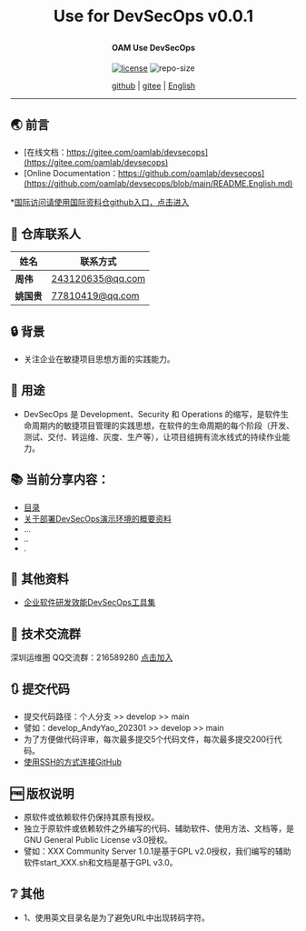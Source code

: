 
<h1 align="center" style="margin: 30px 0 30px; font-weight: bold;">Use for DevSecOps v0.0.1</h1>
<h4 align="center">OAM Use DevSecOps</h4>
<p align="center">
  <a href="./LICENSE"><img alt="license" src="https://img.shields.io/github/license/oamlab/devsecops" /></a>
  <img alt="repo-size" src="https://img.shields.io/github/repo-size/oamlab/devsecops" />
</p>

<p align="center">
   <a href="https://github.com/oamlab/devsecops">github</a> | 
   <a href="https://gitee.com/oamlab/devsecops">gitee</a> | 
   <a href="https://github.com/oamlab/devsecops/blob/main/README.English.md">English</a>
</p>

<p align="center"></p>

---

## 🌏 前言
- [在线文档：https://gitee.com/oamlab/devsecops](https://gitee.com/oamlab/devsecops)
- [Online Documentation：https://github.com/oamlab/devsecops](https://github.com/oamlab/devsecops/blob/main/README.English.md)

*[国际访问请使用国际资料仓github入口，点击进入](https://github.com/oamlab/devsecops)

## 🔋 仓库联系人
| 姓名						 | 联系方式              |
|----------|-------------------|
| **周伟**   | 243120635@qq.com  |
| **姚国贵**  | 77810419@qq.com   |

## 🔒 背景
- 关注企业在敏捷项目思想方面的实践能力。

## 🔑 用途
- DevSecOps 是 Development、Security 和 Operations 的缩写，是软件生命周期内的敏捷项目管理的实践思想，在软件的生命周期的每个阶段（开发、测试、交付、转运维、灰度、生产等），让项目组拥有流水线式的持续作业能力。

## 📚 当前分享内容：

- [目录](./devsecops)
- [关于部署DevSecOps演示环境的概要资料](./devsecops/3181_Others/README.md)
- ...
- ..
- .

## 📃 其他资料
- [企业软件研发效能DevSecOps工具集](https://gitee.com/OAMLab/oamlab/raw/main/OAMLab/161_%E8%BF%90%E7%BB%B4%E8%A7%82%E7%82%B9/5202_%E8%BF%90%E7%BB%B4.DecSecOps.%E4%BC%81%E4%B8%9A%E8%BD%AF%E4%BB%B6%E7%A0%94%E5%8F%91%E6%95%88%E8%83%BDDecSecOps%E5%B7%A5%E5%85%B7%E9%9B%86%E5%9C%A8%E4%BC%81%E4%B8%9A%E5%BA%94%E7%94%A8%E4%B8%AD%E7%9A%84%E5%8F%82%E8%80%83.20230415.2101.pdf)

## 📶 技术交流群
深圳运维圈 QQ交流群：216589280 [点击加入](https://jq.qq.com/?_wv=1027&k=tdDtDoUp)

## 🔃 提交代码
- 提交代码路径：个人分支 >> develop >> main
- 譬如：develop_AndyYao_202301 >> develop >> main
- 为了方便做代码评审，每次最多提交5个代码文件，每次最多提交200行代码。
- [使用SSH的方式连接GitHub](https://github.com/oamlab/oamlab/blob/main/OAMLab/171_%E8%BF%90%E7%BB%B4%E5%B7%A5%E5%85%B7/301_%E5%BC%80%E5%8F%91%E5%B7%A5%E5%85%B7/211_GitHub_SSH_Key.md)

## 🆓 版权说明
- 原软件或依赖软件仍保持其原有授权。
- 独立于原软件或依赖软件之外编写的代码、辅助软件、使用方法、文档等，是GNU General Public License v3.0授权。
- 譬如：XXX Community Server 1.0.1是基于GPL v2.0授权，我们编写的辅助软件start_XXX.sh和文档是基于GPL v3.0。

## ❔ 其他
- 1、使用英文目录名是为了避免URL中出现转码字符。